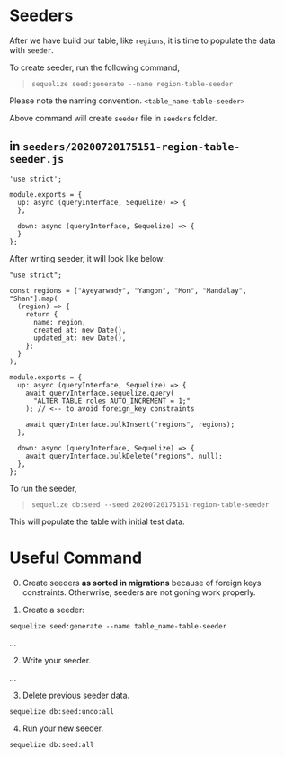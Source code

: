 # Seeders

After we have build our table, like `regions`, it is time to populate the data with `seeder`.

To create seeder, run the following command,

> `sequelize seed:generate --name region-table-seeder`

Please note the naming convention. `<table_name-table-seeder>`

Above command will create `seeder` file in `seeders` folder.

## in `seeders/20200720175151-region-table-seeder.js`

```
'use strict';

module.exports = {
  up: async (queryInterface, Sequelize) => {
  },

  down: async (queryInterface, Sequelize) => {
  }
};
```

After writing seeder, it will look like below:

```
"use strict";

const regions = ["Ayeyarwady", "Yangon", "Mon", "Mandalay", "Shan"].map(
  (region) => {
    return {
      name: region,
      created_at: new Date(),
      updated_at: new Date(),
    };
  }
);

module.exports = {
  up: async (queryInterface, Sequelize) => {
    await queryInterface.sequelize.query(
      "ALTER TABLE roles AUTO_INCREMENT = 1;"
    ); // <-- to avoid foreign_key constraints

    await queryInterface.bulkInsert("regions", regions);
  },

  down: async (queryInterface, Sequelize) => {
    await queryInterface.bulkDelete("regions", null);
  },
};

```

To run the seeder,

> `sequelize db:seed --seed 20200720175151-region-table-seeder`

This will populate the table with initial test data.

# Useful Command

0. Create seeders **as sorted in migrations** because of foreign keys constraints. Otherwrise, seeders are not goning work properly.

1. Create a seeder:

```
sequelize seed:generate --name table_name-table-seeder
```

...

2. Write your seeder.

...

3. Delete previous seeder data.

```
sequelize db:seed:undo:all
```

4. Run your new seeder.

```
sequelize db:seed:all
```
